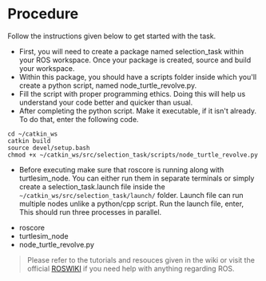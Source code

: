 # Procedure

Follow the instructions given below to get started with the task.

* First, you will need to create a package named selection_task within your ROS workspace. Once your package is created, source and build your workspace.
* Within this package, you should have a  scripts  folder inside which you'll create a python script, named  node_turtle_revolve.py.
* Fill the script with proper programming ethics. Doing this will help us understand your code better and quicker than usual.
* After completing the python script. Make it executable, if it isn't already. To do that, enter the following code.

```shell
cd ~/catkin_ws
catkin build
source devel/setup.bash
chmod +x ~/catkin_ws/src/selection_task/scripts/node_turtle_revolve.py
```

* Before executing make sure that  roscore  is running along with  turtlesim_node. You can
either run them in separate terminals or simply create a  selection_task.launch  file inside the
`~/catkin_ws/src/selection_task/launch/` folder.
Launch file can run multiple nodes unlike a python/cpp script. Run the launch file, enter, This should run three processes in parallel.

- roscore
- turtlesim_node
- node_turtle_revolve.py

> Please refer to the tutorials and resouces given in the wiki or visit the official [ROSWIKI](http://wiki.ros.org/Documentation) if you need help with anything regarding ROS.